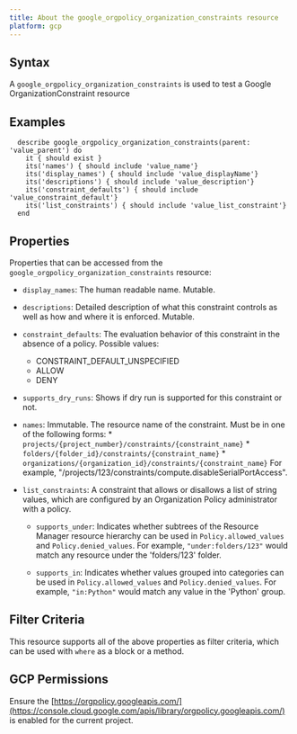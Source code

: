 ```yaml
---
title: About the google_orgpolicy_organization_constraints resource
platform: gcp
---
```


## Syntax
A `google_orgpolicy_organization_constraints` is used to test a Google OrganizationConstraint resource

## Examples
```
  describe google_orgpolicy_organization_constraints(parent: 'value_parent') do
    it { should exist }
    its('names') { should include 'value_name'}
    its('display_names') { should include 'value_displayName'}
    its('descriptions') { should include 'value_description'}
    its('constraint_defaults') { should include 'value_constraint_default'}
    its('list_constraints') { should include 'value_list_constraint'}
  end
```

## Properties
Properties that can be accessed from the `google_orgpolicy_organization_constraints` resource:

  * `display_names`: The human readable name. Mutable.

  * `descriptions`: Detailed description of what this constraint controls as well as how and where it is enforced. Mutable.

  * `constraint_defaults`: The evaluation behavior of this constraint in the absence of a policy.
  Possible values:
    * CONSTRAINT_DEFAULT_UNSPECIFIED
    * ALLOW
    * DENY

  * `supports_dry_runs`: Shows if dry run is supported for this constraint or not.

  * `names`: Immutable. The resource name of the constraint. Must be in one of the following forms: * `projects/{project_number}/constraints/{constraint_name}` * `folders/{folder_id}/constraints/{constraint_name}` * `organizations/{organization_id}/constraints/{constraint_name}` For example, "/projects/123/constraints/compute.disableSerialPortAccess".

  * `list_constraints`: A constraint that allows or disallows a list of string values, which are configured by an Organization Policy administrator with a policy.

    * `supports_under`: Indicates whether subtrees of the Resource Manager resource hierarchy can be used in `Policy.allowed_values` and `Policy.denied_values`. For example, `"under:folders/123"` would match any resource under the 'folders/123' folder.

    * `supports_in`: Indicates whether values grouped into categories can be used in `Policy.allowed_values` and `Policy.denied_values`. For example, `"in:Python"` would match any value in the 'Python' group.


## Filter Criteria
This resource supports all of the above properties as filter criteria, which can be used
with `where` as a block or a method.

## GCP Permissions

Ensure the [https://orgpolicy.googleapis.com/](https://console.cloud.google.com/apis/library/orgpolicy.googleapis.com/) is enabled for the current project.
